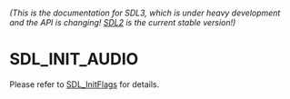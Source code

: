 ###### (This is the documentation for SDL3, which is under heavy development and the API is changing! [SDL2](https://wiki.libsdl.org/SDL2/) is the current stable version!)
# SDL_INIT_AUDIO

Please refer to [SDL_InitFlags](SDL_InitFlags) for details.

